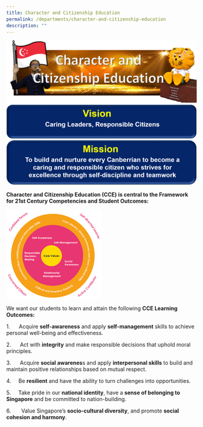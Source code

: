 ```yaml
---
title: Character and Citizenship Education
permalink: /departments/character-and-citizenship-education
description: ""
---
```

![](/images/CCE%20Banner%20v2.png)
![](/images/CCE%20Vision%20Banner.png)
![](/images/CCE%20Mission%20Banner-1.png)

**Character and Citizenship Education (CCE) is central to the Framework for 21st Century Competencies and Student Outcomes:**

<img src="/images/CCE.png" 
     style="width:50%">
		 
We want our students to learn and attain the following **CCE Learning Outcomes:**

1.      Acquire **self-awareness** and apply **self-management** skills to achieve personal well-being and effectiveness.

2.      Act with **integrity** and make responsible decisions that uphold moral principles.

3.      Acquire **social awarenes**s and apply **interpersonal skills** to build and maintain positive relationships based on mutual respect.

4.     Be **resilient** and have the ability to turn challenges into opportunities.

5.     Take pride in our **national identity**, have a **sense of belonging to Singapore** and be committed to nation-building.

6.       Value Singapore’s **socio-cultural diversity**, and promote **social cohesion and harmony**.